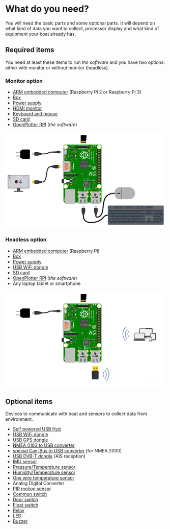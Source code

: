# What do you need?

You will need the basic parts and some optional parts. It will depend on what kind of data you want to collect, processor display and what kind of equipment your boat already has.

## Required items

You need at least these items to run _the software_ and you have two options: either with monitor or without monitor \(headless\).

### Monitor option

* [ARM embedded computer](arm_computer.md) \(Raspberry Pi 2 or Raspberry Pi 3\)
* [Box](box.md)
* [Power supply](power_supply.md)
* [HDMI monitor](monitor.md)
* [Keyboard and mouse](keyboard.md)
* [SD card](sd_card.md)
* [OpenPlotter RPI](software.md) \(_the software_\)

![](start.png)

### Headless option

* [ARM embedded computer](arm_computer.md) \(Raspberry Pi\)
* [Box](box.md)
* [Power supply](power_supply.md)
* [USB WiFi dongle](wifi_dongle.md)
* [SD card](sd_card.md)
* [OpenPlotter RPI](software.md) \(_the software_\)
* Any laptop tablet or smartphone

![](start2.png)

## Optional items

Devices to communicate with boat and sensors to collect data from environment.

* [Self powered USB Hub](hub.md)
* [USB WiFi dongle](wifi_dongle.md)
* [USB GPS dongle](gps_dongle.md)
* [NMEA 0183 to USB converter](nmea_converter.md)
* [special Can-Bus to USB converter](can-usb-stick.md) \(for NMEA 2000\)
* [USB DVB-T dongle](dvb-t_dongle.md) \(AIS reception\)
* [IMU sensor](imu_sensor.md)
* [Pressure\/Temperature sensor](pressure_sensor.md)
* [Humidity\/Temperature sensor](humidity_sensor.md)
* [One wire temperature sensor](1w_temp_sensor.md)
* Analog Digital Converter
* [PIR motion sensor](motion.md)
* [Common switch](common_sw.md)
* [Door switch](door_sw.md)
* [Float switch](float_sw.md)
* [Relay](relay.md)
* [LED](led.md)
* [Buzzer](buzzer.md)

